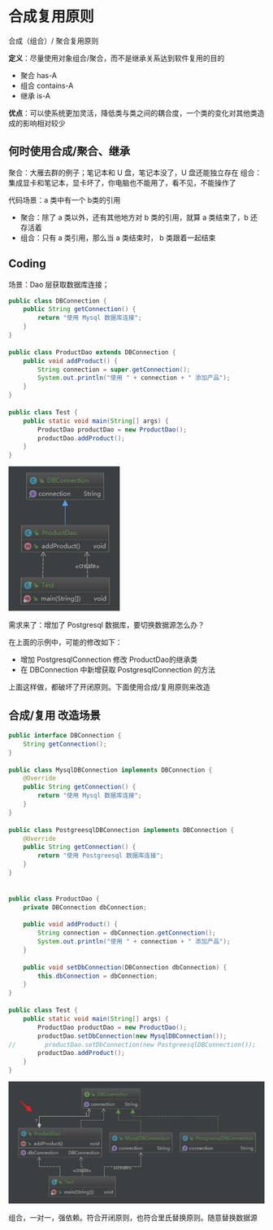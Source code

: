 # 合成复用原则

合成（组合）/ 聚合复用原则

**定义**：尽量使用对象组合/聚合，而不是继承关系达到软件复用的目的

* 聚合 has-A
* 组合 contains-A
* 继承 is-A

**优点**：可以使系统更加灵活，降低类与类之间的耦合度，一个类的变化对其他类造成的影响相对较少

## 何时使用合成/聚合、继承

聚合：大雁去群的例子；笔记本和 U 盘，笔记本没了，U 盘还能独立存在
组合：集成显卡和笔记本，显卡坏了，你电脑也不能用了，看不见，不能操作了

代码场景：a 类中有一个 b类的引用
* 聚合：除了 a 类以外，还有其他地方对 b 类的引用，就算 a 类结束了，b 还存活着
* 组合：只有 a 类引用，那么当 a 类结束时， b 类跟着一起结束


## Coding

场景：Dao 层获取数据库连接；

```java
public class DBConnection {
    public String getConnection() {
        return "使用 Mysql 数据库连接";
    }
}

public class ProductDao extends DBConnection {
    public void addProduct() {
        String connection = super.getConnection();
        System.out.println("使用 " + connection + " 添加产品");
    }
}

public class Test {
    public static void main(String[] args) {
        ProductDao productDao = new ProductDao();
        productDao.addProduct();
    }
}
```
![](./assets/markdown-img-paste-20180826210352150.png)

需求来了：增加了 Postgresql 数据库，要切换数据源怎么办？

在上面的示例中，可能的修改如下：

* 增加 PostgresqlConnection 修改 ProductDao的继承类
* 在 DBConnection 中新增获取 PostgresqlConnection 的方法

上面这样做，都破坏了开闭原则。下面使用合成/复用原则来改造

## 合成/复用 改造场景

```java
public interface DBConnection {
    String getConnection();
}

public class MysqlDBConnection implements DBConnection {
    @Override
    public String getConnection() {
        return "使用 Mysql 数据库连接";
    }
}

public class PostgreesqlDBConnection implements DBConnection {
    @Override
    public String getConnection() {
        return "使用 Postgreesql 数据库连接";
    }
}


public class ProductDao {
    private DBConnection dbConnection;

    public void addProduct() {
        String connection = dbConnection.getConnection();
        System.out.println("使用 " + connection + " 添加产品");
    }

    public void setDbConnection(DBConnection dbConnection) {
        this.dbConnection = dbConnection;
    }
}

public class Test {
    public static void main(String[] args) {
        ProductDao productDao = new ProductDao();
        productDao.setDbConnection(new MysqlDBConnection());
//        productDao.setDbConnection(new PostgreesqlDBConnection());
        productDao.addProduct();
    }
}
```

![](./assets/markdown-img-paste-2018082621124512.png)

组合，一对一，强依赖。符合开闭原则，也符合里氏替换原则。随意替换数据源
